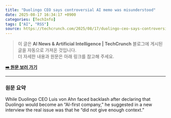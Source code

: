 ```yaml
---
title: "Duolingo CEO says controversial AI memo was misunderstood"
date: 2025-08-17 16:34:17 +0900
categories: [TechInfo]
tags: ["AI", "RSS"]
source: https://techcrunch.com/2025/08/17/duolingo-ceo-says-controversial-ai-memo-was-misunderstood/
---
```

> 이 글은 **AI News & Artificial Intelligence | TechCrunch** 블로그에 게시된 글을 자동으로 가져온 것입니다. <br>
> 더 자세한 내용과 원문은 아래 링크를 참고해 주세요.

[**➡️ 원문 보러 가기**](https://techcrunch.com/2025/08/17/duolingo-ceo-says-controversial-ai-memo-was-misunderstood/)

---

### 원문 요약
While Duolingo CEO Luis von Ahn faced backlash after declaring that Duolingo would become an “AI-first company,” he suggested in a new interview the real issue was that he “did not give enough context.”
